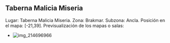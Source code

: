 ## Taberna Malicia Miseria
Lugar: Taberna Malicia Miseria.
Zona: Brakmar.
Subzona: Ancla.
Posición en el mapa: [-21,39].
Previsualización de los mapas o salas:
- ![img_214696966](https://media.discordapp.net/attachments/1115311447145193482/1115351701394817194/214696966.jpg)